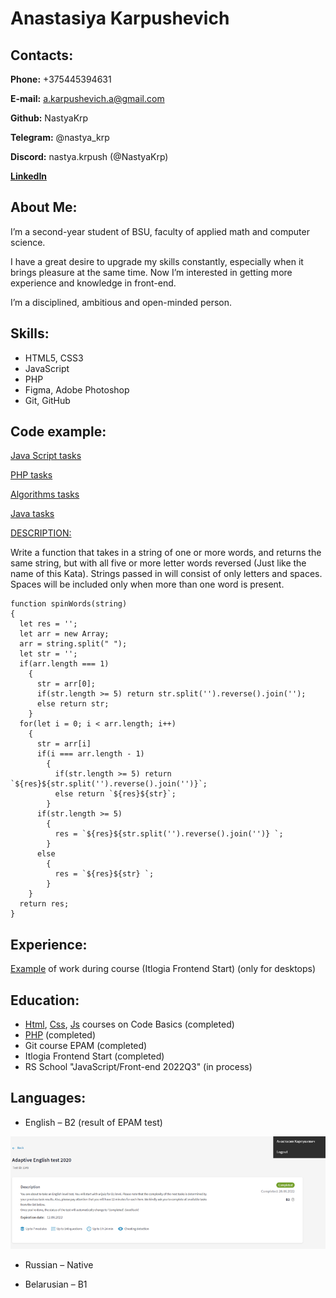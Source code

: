 # Anastasiya Karpushevich
## Contacts:

**Phone:** +375445394631

**E-mail:** a.karpushevich.a@gmail.com

**Github:** NastyaKrp

**Telegram:** @nastya_krp

**Discord:** nastya.krpush (@NastyaKrp)

**[LinkedIn](https://www.linkedin.com/in/anastasia-karpushevich-5740b7244/)**

## About Me:

I’m a second-year student of BSU, faculty of applied math and computer science.

I have a great desire to upgrade my skills constantly, especially when it brings pleasure at the same time. 
Now I’m interested in getting more experience and knowledge in front-end. 

I’m a disciplined, ambitious and open-minded person.

## Skills:

* HTML5, CSS3
* JavaScript
* PHP
* Figma, Adobe Photoshop 
* Git, GitHub

## Code example:
[Java Script tasks](https://github.com/NastyaKrp/js-tasks)

[PHP tasks](https://github.com/NastyaKrp/php-tasks)

[Algorithms tasks](https://github.com/NastyaKrp/algorithms)

[Java tasks](https://github.com/NastyaKrp/java-tasks)

[DESCRIPTION:](https://www.codewars.com/kata/5264d2b162488dc400000001)

Write a function that takes in a string of one or more words, and returns the same string, but with all five or more letter words reversed (Just like the name of this Kata). Strings passed in will consist of only letters and spaces. Spaces will be included only when more than one word is present.

```
function spinWords(string)
{
  let res = '';
  let arr = new Array;
  arr = string.split(" ");
  let str = '';
  if(arr.length === 1)
    {
      str = arr[0];
      if(str.length >= 5) return str.split('').reverse().join('');
      else return str;
    }
  for(let i = 0; i < arr.length; i++)
    {
      str = arr[i]
      if(i === arr.length - 1)
        {
          if(str.length >= 5) return `${res}${str.split('').reverse().join('')}`;
          else return `${res}${str}`;
        }
      if(str.length >= 5)
        {
          res = `${res}${str.split('').reverse().join('')} `;
        }
      else
        {
          res = `${res}${str} `;
        }
    }
  return res;
}
```

## Experience:
[Example](https://nastyakrp.github.io/test/) of work during course (Itlogia Frontend Start) (only for desktops)

## Education:
* [Html](https://ru.code-basics.com/languages/html), [Css](https://ru.code-basics.com/languages/css), [Js](https://ru.code-basics.com/languages/javascript) courses on Code Basics (completed)
* [PHP](https://ru.hexlet.io/courses/php-basics) (completed)
* Git course EPAM (completed)
* Itlogia Frontend Start (completed)
* RS School "JavaScript/Front-end 2022Q3" (in process)

## Languages:

* English – B2 (result of EPAM test)

![english level](b2.png)

* Russian – Native

* Belarusian – B1





